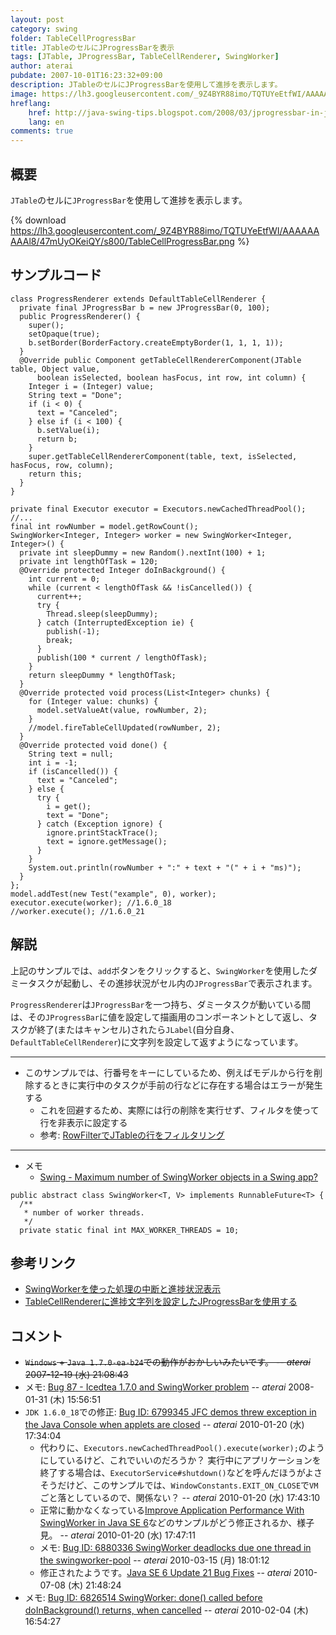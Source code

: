 ```yaml
---
layout: post
category: swing
folder: TableCellProgressBar
title: JTableのセルにJProgressBarを表示
tags: [JTable, JProgressBar, TableCellRenderer, SwingWorker]
author: aterai
pubdate: 2007-10-01T16:23:32+09:00
description: JTableのセルにJProgressBarを使用して進捗を表示します。
image: https://lh3.googleusercontent.com/_9Z4BYR88imo/TQTUYeEtfWI/AAAAAAAAAl8/47mUyOKeiQY/s800/TableCellProgressBar.png
hreflang:
    href: http://java-swing-tips.blogspot.com/2008/03/jprogressbar-in-jtable-cell.html
    lang: en
comments: true
---
```

## 概要
`JTable`のセルに`JProgressBar`を使用して進捗を表示します。

{% download https://lh3.googleusercontent.com/_9Z4BYR88imo/TQTUYeEtfWI/AAAAAAAAAl8/47mUyOKeiQY/s800/TableCellProgressBar.png %}

## サンプルコード
<pre class="prettyprint"><code>class ProgressRenderer extends DefaultTableCellRenderer {
  private final JProgressBar b = new JProgressBar(0, 100);
  public ProgressRenderer() {
    super();
    setOpaque(true);
    b.setBorder(BorderFactory.createEmptyBorder(1, 1, 1, 1));
  }
  @Override public Component getTableCellRendererComponent(JTable table, Object value,
      boolean isSelected, boolean hasFocus, int row, int column) {
    Integer i = (Integer) value;
    String text = "Done";
    if (i &lt; 0) {
      text = "Canceled";
    } else if (i &lt; 100) {
      b.setValue(i);
      return b;
    }
    super.getTableCellRendererComponent(table, text, isSelected, hasFocus, row, column);
    return this;
  }
}
</code></pre>
<pre class="prettyprint"><code>private final Executor executor = Executors.newCachedThreadPool();
//...
final int rowNumber = model.getRowCount();
SwingWorker&lt;Integer, Integer&gt; worker = new SwingWorker&lt;Integer, Integer&gt;() {
  private int sleepDummy = new Random().nextInt(100) + 1;
  private int lengthOfTask = 120;
  @Override protected Integer doInBackground() {
    int current = 0;
    while (current &lt; lengthOfTask &amp;&amp; !isCancelled()) {
      current++;
      try {
        Thread.sleep(sleepDummy);
      } catch (InterruptedException ie) {
        publish(-1);
        break;
      }
      publish(100 * current / lengthOfTask);
    }
    return sleepDummy * lengthOfTask;
  }
  @Override protected void process(List&lt;Integer&gt; chunks) {
    for (Integer value: chunks) {
      model.setValueAt(value, rowNumber, 2);
    }
    //model.fireTableCellUpdated(rowNumber, 2);
  }
  @Override protected void done() {
    String text = null;
    int i = -1;
    if (isCancelled()) {
      text = "Canceled";
    } else {
      try {
        i = get();
        text = "Done";
      } catch (Exception ignore) {
        ignore.printStackTrace();
        text = ignore.getMessage();
      }
    }
    System.out.println(rowNumber + ":" + text + "(" + i + "ms)");
  }
};
model.addTest(new Test("example", 0), worker);
executor.execute(worker); //1.6.0_18
//worker.execute(); //1.6.0_21
</code></pre>

## 解説
上記のサンプルでは、`add`ボタンをクリックすると、`SwingWorker`を使用したダミータスクが起動し、その進捗状況がセル内の`JProgressBar`で表示されます。

`ProgressRenderer`は`JProgressBar`を一つ持ち、ダミータスクが動いている間は、その`JProgressBar`に値を設定して描画用のコンポーネントとして返し、タスクが終了(またはキャンセル)されたら`JLabel`(自分自身、`DefaultTableCellRenderer`)に文字列を設定して返すようになっています。

- - - -
- このサンプルでは、行番号をキーにしているため、例えばモデルから行を削除するときに実行中のタスクが手前の行などに存在する場合はエラーが発生する
    - これを回避するため、実際には行の削除を実行せず、フィルタを使って行を非表示に設定する
    - 参考: [RowFilterでJTableの行をフィルタリング](https://ateraimemo.com/Swing/RowFilter.html)

<!-- dummy comment line for breaking list -->

- - - -
- メモ
    - [Swing - Maximum number of SwingWorker objects in a Swing app?](https://community.oracle.com/thread/1364600)

<!-- dummy comment line for breaking list -->

<pre class="prettyprint"><code>public abstract class SwingWorker&lt;T, V&gt; implements RunnableFuture&lt;T&gt; {
  /**
   * number of worker threads.
   */
  private static final int MAX_WORKER_THREADS = 10;
</code></pre>

## 参考リンク
- [SwingWorkerを使った処理の中断と進捗状況表示](https://ateraimemo.com/Swing/SwingWorker.html)
- [TableCellRendererに進捗文字列を設定したJProgressBarを使用する](https://ateraimemo.com/Swing/StringPaintedCellProgressBar.html)

<!-- dummy comment line for breaking list -->

## コメント
- ~~`Windows` + `Java 1.7.0-ea-b24`での動作がおかしいみたいです。 -- *aterai* 2007-12-19 (水) 21:08:43~~
- メモ: [Bug 87 - Icedtea 1.7.0 and SwingWorker problem](http://icedtea.classpath.org/bugzilla/show_bug.cgi?id=87) -- *aterai* 2008-01-31 (木) 15:56:51
- `JDK 1.6.0_18`での修正: [Bug ID: 6799345 JFC demos threw exception in the Java Console when applets are closed](http://bugs.java.com/bugdatabase/view_bug.do?bug_id=6799345) -- *aterai* 2010-01-20 (水) 17:34:04
    - 代わりに、`Executors.newCachedThreadPool().execute(worker);`のようにしているけど、これでいいのだろうか？ 実行中にアプリケーションを終了する場合は、`ExecutorService#shutdown()`などを呼んだほうがよさそうだけど、このサンプルでは、`WindowConstants.EXIT_ON_CLOSE`で`VM`ごと落としているので、関係ない？ -- *aterai* 2010-01-20 (水) 17:43:10
    - 正常に動かなくなっている[Improve Application Performance With SwingWorker in Java SE 6](http://www.oracle.com/technetwork/articles/javase/swingworker-137249.html)などのサンプルがどう修正されるか、様子見。 -- *aterai* 2010-01-20 (水) 17:47:11
    - メモ: [Bug ID: 6880336 SwingWorker deadlocks due one thread in the swingworker-pool](http://bugs.java.com/bugdatabase/view_bug.do?bug_id=6880336) -- *aterai* 2010-03-15 (月) 18:01:12
    - 修正されたようです。[Java SE 6 Update 21 Bug Fixes](http://www.oracle.com/technetwork/java/javase/bugfixes6u21-156339.html) -- *aterai* 2010-07-08 (木) 21:48:24
- メモ: [Bug ID: 6826514 SwingWorker: done() called before doInBackground() returns, when cancelled](http://bugs.java.com/bugdatabase/view_bug.do?bug_id=6826514) -- *aterai* 2010-02-04 (木) 16:54:27

<!-- dummy comment line for breaking list -->
